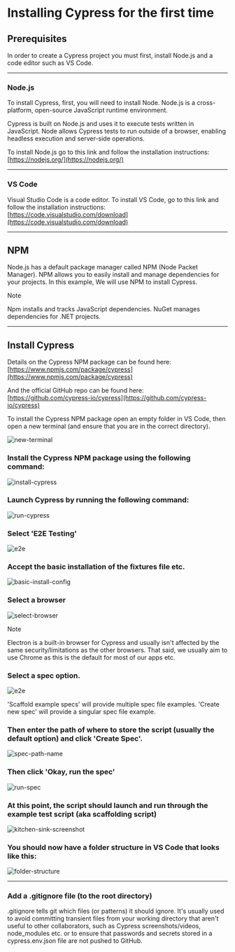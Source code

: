 # Installing Cypress for the first time

## Prerequisites
In order to create a Cypress project you must first, install Node.js and a code editor such as VS Code.

---

### Node.js
To install Cypress, first, you will need to install Node. Node.js is a cross-platform, open-source JavaScript runtime environment.

Cypress is built on Node.js and uses it to execute tests written in JavaScript. Node allows Cypress tests to run outside of a browser, enabling headless execution and server-side operations.

To install Node.js go to this link and follow the installation instructions:  
[https://nodejs.org/](https://nodejs.org/)

---

### VS Code
Visual Studio Code is a code editor. To install VS Code, go to this link and follow the installation instructions:  
[https://code.visualstudio.com/download](https://code.visualstudio.com/download)

---

## NPM
Node.js has a default package manager called NPM (Node Packet Manager). NPM allows you to easily install and manage dependencies for your projects. In this example, We will use NPM to install Cypress.

> [!NOTE]
> Npm installs and tracks JavaScript dependencies. NuGet manages dependencies for .NET projects.

---

## Install Cypress
Details on the Cypress NPM package can be found here:  
[https://www.npmjs.com/package/cypress](https://www.npmjs.com/package/cypress)

And the official GitHub repo can be found here:  
[https://github.com/cypress-io/cypress](https://github.com/cypress-io/cypress)

To install the Cypress NPM package open an empty folder in VS Code, then open a new terminal (and ensure that you are in the correct directory).

![new-terminal](https://github.com/user-attachments/assets/4ae433f5-a70e-40e1-849b-b8e72d2febd4)

### Install the Cypress NPM package using the following command: 

![install-cypress](https://github.com/user-attachments/assets/4c6ce99c-3190-441c-aa93-df231ad59b24)

### Launch Cypress by running the following command:

![run-cypress](https://github.com/user-attachments/assets/aaf5a409-5dfd-4932-b0a7-8c2a1af8bc04)

### Select 'E2E Testing'

![e2e](https://github.com/user-attachments/assets/dd0651cd-5a6d-462d-9b06-347e5d59e304)

### Accept the basic installation of the fixtures file etc.

![basic-install-config](https://github.com/user-attachments/assets/c1337378-5fd0-4a72-a8c2-db798e0c5c06)

### Select a browser

![select-browser](https://github.com/user-attachments/assets/ed0fc606-dd6e-47bb-b297-2f4e1603cbb3)

> [!NOTE]
> Electron is a built-in browser for Cypress and usually isn't affected by the same security/limitations as the other browsers. That said, we usually aim to use Chrome as this is the default for most of our apps etc.

### Select a spec option.

![e2e](https://github.com/user-attachments/assets/cd990252-30af-4587-95b0-273f818a6e23)

'Scaffold example specs' will provide multiple spec file examples.
'Create new spec' will provide a singular spec file example.

### Then enter the path of where to store the script (usually the default option) and click 'Create Spec'.

![spec-path-name](https://github.com/user-attachments/assets/ab480058-ef12-42f5-acab-37f4116a51b8)

### Then click 'Okay, run the spec'

![run-spec](https://github.com/user-attachments/assets/dad48f37-c12d-4ffd-8113-0bd0a2104e4f)

### At this point, the script should launch and run through the example test script (aka scaffolding script)

![kitchen-sink-screenshot](https://github.com/user-attachments/assets/fbc6a014-4788-4593-825d-e532a7122260)

### You should now have a folder structure in VS Code that looks like this: 

![folder-structure](https://github.com/user-attachments/assets/89dfb786-eb67-4b48-93d9-b9c3de28da91)

---

### Add a .gitignore file (to the root directory)
.gitignore tells git which files (or patterns) it should ignore. It's usually used to avoid committing transient files from your working directory that aren't useful to other collaborators, such as Cypress screenshots/videos, node_modules etc. or to ensure that passwords and secrets stored in a cypress.env.json file are not pushed to GitHub. 

